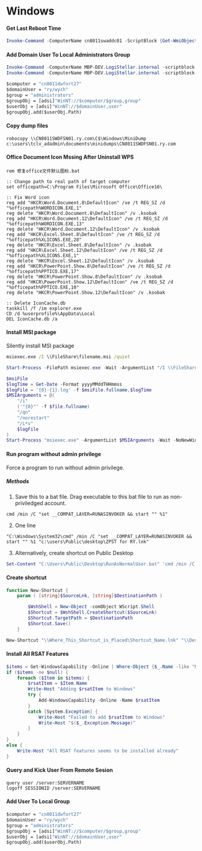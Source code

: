 # Windows
#### Get Last Reboot Time
```PowerShell
Invoke-Command -ComputerName cn8011swaddc01 -ScriptBlock {Get-WmiObject -class Win32_OperatingSystem | Select-Object  __SERVER,@{label='LastBootUpTime';expression={$_.ConvertToDateTime($_.LastBootUpTime)}}|ft}
```
#### Add Domain User To Local Administrators Group
```PowerShell
Invoke-Command -ComputerName MBP-DEV.LogiStellar.internal -scriptblock {net localgroup Administrators /add "LogiStellar\tclyu"}
Invoke-Command -ComputerName MBP-DEV.LogiStellar.internal -scriptblock {Add-LocalGroupMember -Group Administrators -Member "LogiStellar\tclyu"}
```
```cmd
$computer = "cn8011dwfort27"
$domainUser = "ry/wych"
$group = "administrators"
$groupObj = [adsi]"WinNT://$computer/$group,group"
$userObj = [adsi]"WinNT://$domainUser,user"
$groupObj.add($userObj.Path)
```
#### Copy dump files
```CMD
robocopy \\CN8011SWDFSN01.ry.com\C$\Windows\MiniDump c:\users\tclv_adadmin\documents\minidumps\CN8011SWDFSN01.ry.com
```
#### Office Document Icon Mssing After Uninstall WPS
```CMD
rem 修复office文件默认图标.bat
 
:: Change path to real path of target computer
set officepath=C:\Program Files\Microsoft Office\Office16\
 
:: Fix Word icon
reg add "HKCR\Word.Document.8\DefaultIcon" /ve /t REG_SZ /d "%officepath%WORDICON.EXE,1"
reg delete "HKCR\Word.Document.8\DefaultIcon" /v .ksobak
reg add "HKCR\Word.Document.12\DefaultIcon" /ve /t REG_SZ /d "%officepath%WORDICON.EXE,13"
reg delete "HKCR\Word.Document.12\DefaultIcon" /v .ksobak
reg add "HKCR\Excel.Sheet.8\DefaultIcon" /ve /t REG_SZ /d "%officepath%XLICONS.EXE,28"
reg delete "HKCR\Excel.Sheet.8\DefaultIcon" /v .ksobak
reg add "HKCR\Excel.Sheet.12\DefaultIcon" /ve /t REG_SZ /d "%officepath%XLICONS.EXE,1"
reg delete "HKCR\Excel.Sheet.12\DefaultIcon" /v .ksobak
reg add "HKCR\PowerPoint.Show.8\DefaultIcon" /ve /t REG_SZ /d "%officepath%PPTICO.EXE,17"
reg delete "HKCR\PowerPoint.Show.8\DefaultIcon" /v .ksobak
reg add "HKCR\PowerPoint.Show.12\DefaultIcon" /ve /t REG_SZ /d "%officepath%PPTICO.EXE,10"
reg delete "HKCR\PowerPoint.Show.12\DefaultIcon" /v .ksobak

:: Delete IconCache.db
taskkill /f /im explorer.exe
CD /d %userprofile%\AppData\Local
DEL IconCache.db /a
```
#### Install MSI package
Silently install MSI package
```cmd
msiexec.exe /I \\FileShare\filename.msi /quiet 
```
```PowerShell
Start-Process -FilePath msiexec.exe -Wait -ArgumentList "/I \\FileShare\filename.msi /qn"
```
```PowerShell
$msiFile
$logTime = Get-Date -Format yyyyMMddTHHmmss
$logFile = '{0}-{1}.log' -f $msiFile.fullname,$logTime
$MSIArguments = @(
    "/i"
    ('"{0}"' -f $file.fullname)
    "/qn"
    "/norestart"
    "/L*v"
    $logFile
)
Start-Process "msiexec.exe" -ArgumentList $MSIArguments -Wait -NoNewWindow
```
#### Run program without admin privilege
Force a program to run without admin privilege.
##### Methods

1. Save this to a bat file. Drag executable to this bat file to run as non-priviledged account.
```CMD
cmd /min /C "set __COMPAT_LAYER=RUNASINVOKER && start "" %1"
```
2. One line
```CMD
"C:\Windows\System32\cmd" /min /C "set __COMPAT_LAYER=RUNASINVOKER && start "" %1 "c:\users\Public\desktop\ZPST for RY.lnk"
```
3. Alternatively, create shortcut on Public Desktop
```PowerShell
Set-Content "C:\Users\Public\Desktop\RunAsNormalUser.bat" 'cmd /min /C "set __COMPAT_LAYER=RUNASINVOKER && start "" %1"'
```
#### Create shortcut
```PowerShell
function New-Shortcut {
    param ( [string]$SourceLnk, [string]$DestinationPath )

        $WshShell = New-Object -comObject WScript.Shell
        $Shortcut = $WshShell.CreateShortcut($SourceLnk)
        $Shortcut.TargetPath = $DestinationPath
        $Shortcut.Save()
    }

New-Shortcut "\\Where_This_Shortcut_is_Placed\Shortcut_Name.lnk" "\\Destination_Of_this_shortcut\app.exe"
```

#### Install All RSAT Features
```PowerShell
$items = Get-WindowsCapability -Online | Where-Object {$_.Name -like "Rsat*" -AND $_.State -eq "NotPresent"}
if ($items -ne $null) {
    foreach ($Item in $items) {
        $rsatItem = $Item.Name
        Write-Host "Adding $rsatItem to Windows"
        try {
            Add-WindowsCapability -Online -Name $rsatItem
        }
        catch [System.Exception] {
            Write-Host "Failed to add $rsatItem to Windows"
            Write-Host "$($_.Exception.Message)"
        }
    }
}
else {
    Write-Host "All RSAT features seems to be installed already"
}
```
#### Query and Kick User From Remote Sesion
```BAT
query user /server:SERVERNAME
logoff SESSIONID /server:SERVERNAME
```
#### Add User To Local Group
```cmd
$computer = "cn8011dwfort27"
$domainUser = "ry/wych"
$group = "administrators"
$groupObj = [adsi]"WinNT://$computer/$group,group"
$userObj = [adsi]"WinNT://$domainUser,user"
$groupObj.add($userObj.Path)
```

